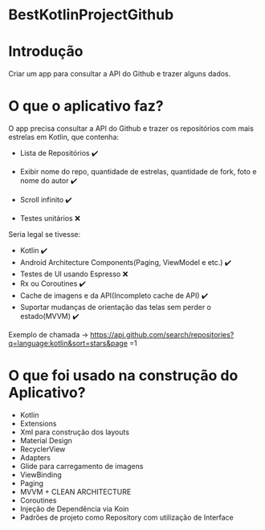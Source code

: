 #  BestKotlinProjectGithub
# Introdução 
Criar um app para consultar a API do Github e trazer alguns dados.

# O que o aplicativo faz?

O app precisa consultar a API do Github e trazer os repositórios com mais estrelas em
Kotlin, que contenha:
- Lista de Repositórios ✔️

- Exibir nome do repo, quantidade de estrelas, quantidade de fork, foto e nome do autor ✔️
- Scroll infinito ✔️
- Testes unitários ❌

Seria legal se tivesse:
- Kotlin ✔️
- Android Architecture Components(Paging, ViewModel e etc.) ✔️
- Testes de UI usando Espresso ❌
- Rx ou Coroutines ✔️
- Cache de imagens e da API(Incompleto cache de API) ✔️
- Suportar mudanças de orientação das telas sem perder o estado(MVVM)  ✔️

Exemplo de chamada -> https://api.github.com/search/repositories?q=language:kotlin&sort=stars&page
=1

# O que foi usado na construção do Aplicativo?
- Kotlin
- Extensions
- Xml para construção dos layouts
- Material Design
- RecyclerView
- Adapters 
- Glide para carregamento de imagens
- ViewBinding
- Paging
- MVVM + CLEAN ARCHITECTURE 
- Coroutines
- Injeção de Dependência via Koin
- Padrões de projeto como Repository com utilização de Interface
